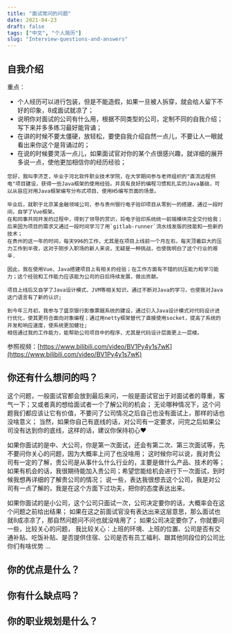 ```yaml
---
title: "面试常问的问题"
date: 2021-04-23
draft: false
tags: ["中文", "个人简历"]
slug: "Interview-questions-and-answers"
---
```


## 自我介绍
重点：
- 个人经历可以进行包装，但是不能造假，如果一旦被人拆穿，就会给人留下不好的印象，8成面试就凉了；
- 说明你对面试的公司有什么用，根据不同类型的公司，定制不同的自我介绍；写下来并多多练习最好能背诵；
- 在讲的时候不要太僵硬，放轻松，要使自我介绍自然一点儿，不要让人一眼就看出来你这个是背诵过的；
- 在说的时候要灵活一点儿，如果面试官对你的某个点很感兴趣，就详细的展开多说一点，使他更加相信你的经历经验；

```
您好，我叫李济芝，毕业于河北软件职业技术学院，在大学期间参与老师组织的"直流远程供电"项目建设，获得一些Java框架的使用经验。并具有良好的编程习惯和扎实的Java基础，可以从容应对用Java框架编写分布式项目、使用H5编写页面的场景。

毕业后，就职于北京某金融领域公司，参与贵州银行电子验印项目从零到一的搭建，通过一段时间，自学了Vue框架。
在和同事共同开发的过程中，得到了领导的赏识，将电子验印系统统一前端模块完全交付给我；
后来因为项目的需求又通过一段时间学习了用`gitlab-runner`流水线发版的技能和一些新的技术；
在贵州的这一年的时间，每天996的工作，尤其是在项目上线前一个月左右，每天顶着巨大的压力工作到半夜，这对于刚步入职场的新人来说，无疑是一种挑战，也使我明白了这个行业的艰辛.

因此，我在使用Vue、Java搭建项目上有相关的经验；在工作方面有不错的抗压能力和学习能力；这个经验和工作能力应该能为公司的日后持续发展，做出贡献。

项目上线后又自学了Java设计模式、JVM等相关知识，通过不断对Java的学习，也使我对Java这门语言有了新的认识;

到今年三月初，我参与了盛京银行影像票据系统的建设，通过引入Java设计模式对代码设计进行优化，使其更符合面向对象编程；通过用netty框架替代了直接使用socket，提高了系统的并发和响应速度，使系统更加健壮;
相信通过我的工作能力，能帮助公司项目中的程序，尤其是代码设计层面更上一层楼。
```
参照视频：[https://www.bilibili.com/video/BV1Py4y1s7wK](https://www.bilibili.com/video/BV1Py4y1s7wK)

## 你还有什么想问的吗？
这个问题，一般面试官都会放到最后来问，一般是面试官出于对面试者的尊重，客气一下；又或者真的想给面试者一个了解公司的机会；
无论哪种情况下，这个问题我们都应该让它有价值，不要问了公司情况之后自己也没有面试上，那样的话也没啥意义；
当然，如果你自己有底线的话，对公司有一定要求，问完之后如果公司没有达到你的底线，这样的话，建议你保持初心❤️

如果你面试的是中、大公司，你是第一次面试，还会有第二次、第三次面试等，先不要问你关心的问题，因为大概率上问了也没啥用；
这时候你可以说，我对贵公司有一定的了解，贵公司是从事什么什么行业的，主要是做什么产品、技术的等；
如果有机会的话，我很期待能加入贵公司；希望您能给机会进行下一次面试，到时候我想再详细的了解贵公司的情况；
说一些，表达我很想去这个公司，我是对公司有一点了解的，我是在这个方面下过功夫，把你的态度表达出来。

如果你面试的是小公司，这个公司只面试一次，公司决定要你的话，大概率会在这个问题之前给出结果；
如果在这之前面试官没有表达出来这层意思，那么面试也就8成凉凉了，那自然问题问不问也就没啥用了；
如果公司决定要你了，你就要问一些，比较关心的问题，
我比较关心：上班的环境、上班的位置、公司是否有交通补贴、吃饭补贴、是否提供住宿、公司是否有员工福利、跟其他同段位的公司比你们有啥优势 ...


## 你的优点是什么？



## 你有什么缺点吗？



## 你的职业规划是什么？





